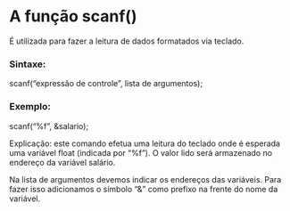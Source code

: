 # A  função scanf()
É utilizada para fazer a leitura de dados formatados via teclado.

### Sintaxe:

scanf(“expressão de controle”, lista de argumentos);

### Exemplo:

scanf(“%f”, &salario);

Explicação: este comando efetua uma leitura do teclado onde é esperada uma variável float (indicada por “%f”). O valor lido será armazenado no endereço da variável salário.

Na lista de argumentos devemos indicar os endereços das variáveis. Para fazer isso adicionamos o símbolo  “&”  como prefixo na frente do nome da variável.

<img href="/img/declaracao de variaveis.png">
